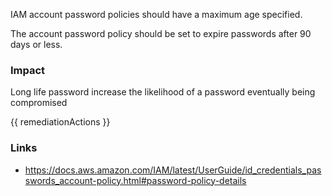 
IAM account password policies should have a maximum age specified. 
		
The account password policy should be set to expire passwords after 90 days or less.

### Impact
Long life password increase the likelihood of a password eventually being compromised

<!-- DO NOT CHANGE -->
{{ remediationActions }}

### Links
- https://docs.aws.amazon.com/IAM/latest/UserGuide/id_credentials_passwords_account-policy.html#password-policy-details


